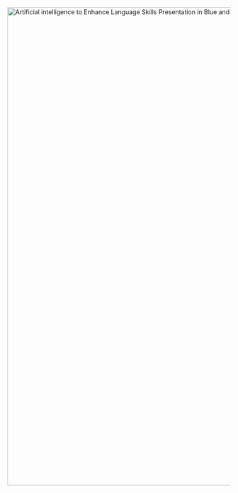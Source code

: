 
<img width="1920" height="1080" alt="Artificial intelligence to Enhance Language Skills Presentation in Blue and Purple 3D Modern Style" src="https://github.com/user-attachments/assets/4cd3dbe9-2276-4901-948d-f1b9a98a7d1c" />

<!--
**marialuzopazo/marialuzopazo** is a ✨ _special_ ✨ repository because its `README.md` (this file) appears on your GitHub profile.

Here are some ideas to get you started:

- 🔭 I’m currently working on ...
- 🌱 I’m currently learning ...
- 👯 I’m looking to collaborate on ...
- 🤔 I’m looking for help with ...
- 💬 Ask me about ...
- 📫 How to reach me: ...
- 😄 Pronouns: ...
- ⚡ Fun fact: ...
-->
